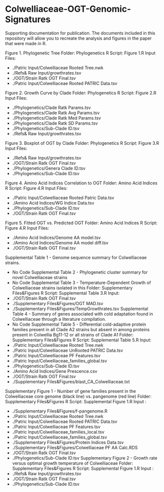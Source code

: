 # Colwelliaceae-OGT-Genomic-Signatures
Supporting documentation for publication. The documents included in this repository will allow you to recreate the analysis and figures in the paper that were made in R. 

Figure 1. Phylogenetic Tree
Folder: Phylogenetics
R Script: Figure 1.R
Input Files: 
-	./Patric Input/Colwelliaceae Rooted Tree.nwk
-	./Refs& Raw Input/growthrates.tsv
-	./OGT/Strain Ratk OGT Final.tsv
-	./Patric Input/Colwelliaceae Rooted PATRIC Data.tsv

Figure 2. Growth Curve by Clade
Folder: Phylogenetics
R Script: Figure 2.R
Input Files: 
-	./Phylogenetics/Clade Ratk Params.tsv
-	./Phylogenetics/Clade Ratk Avg Params.tsv
-	./Phylogenetics/Clade Ratk Med Params.tsv
-	./Phylogenetics/Clade Ratk SD Params.tsv
-	./Phylogenetics/Sub-Clade ID.tsv
-	./Refs& Raw Input/growthrates.tsv

Figure 3. Boxplot of OGT by Clade
Folder: Phylogenetics
R Script: Figure 3.R
Input Files: 
-	./Refs& Raw Input/growthrates.tsv
-	./OGT/Strain Ratk OGT Final.tsv
-	./Phylogenetics/Genera Clade ID.tsv
-	./Phylogenetics/Sub-Clade ID.tsv

Figure 4. Amino Acid Indices Correlation to OGT
Folder: Amino Acid Indices
R Script: Figure 4.R
Input Files: 
-	./Patric Input/Colwelliaceae Rooted Patric Data.tsv
-	./Amino Acid Indices/WG Indice Data.tsv
-	./Phylogenetics/Sub-Clade ID.tsv
-	./OGT/Strain Ratk OGT Final.tsv

Figure 5. Fitted OGT vs. Predicted OGT
Folder: Amino Acid Indices
R Script: Figure 4.R
Input Files: 
-	./Amino Acid Indices/Genome AA model.tsv
-	./Amino Acid Indices/Genome AA model diff.tsv
-	./OGT/Strain Ratk OGT Final.tsv

Supplemental Table 1 - Genome sequence summary for Colwelliaceae strains.
-	No Code
Supplemental Table 2 - Phylogenetic cluster summary for novel Colwelliaceae strains
-	No Code
Supplemental Table 3 - Temperature-Dependent Growth of Colwelliaceae strains isolated in this
Folder: Supplementary Files&Figures
R Script: Supplemental Table 3.R
Input: 
-	./OGT/Strain Ratk OGT Final.tsv
-	./Supplementary Files&Figures/OGT MAD.tsv
-	./Supplementary Files&Figures/TempGrowthrates.tsv
Supplemental Table 4 - Summary of genes associated with cold adaptation found in Colwelliaceae through a literature compilation.
-	No Code
Supplemental Table 5 - Differential cold-adaptive protein families present in all Clade A2 strains but absent in among proteins present in Colwellia Bg11-12 or all strains of Clade A1
Folder: Supplementary Files&Figures
R Script: Supplemental Table 5.R
Input: 
-	./Patric Input/Colwelliaceae Rooted Tree.nwk
-	./Patric Input/Colwelliaceae UnRooted PATRIC Data.tsv
-	./Patric Input/Colwelliaceae PF Features.tsv
-	./Patric Input/Colwelliaceae_families_global.tsv
-	./Phylogenetics/Sub-Clade ID.tsv
-	./Amino Acid Indices/Gene Prescence.csv
-	./OGT/Strain Ratk OGT Final.tsv
-	./Supplementary Files&Figures/blast_CA_Colwelliaceae.txt

Supplementary Figure 1 - Number of gene families present in the Colwelliaceae core genome (black line) vs. pangenome (red line)
Folder: Supplementary Files&Figures
R Script: Supplemental Figure 1.R
Input : 
-	./Supplementary Files&Figures/f-pangenome.R
-	./Patric Input/Colwelliaceae Rooted Tree.nwk
-	./Patric Input/Colwelliaceae Rooted PATRIC Data.tsv
-	./Patric Input/Colwelliaceae PF Features.tsv
-	./Patric Input/Colwelliaceae_families_local.tsv
-	./Patric Input/Colwelliaceae_families_global.tsv
-	./Supplementary Files&Figures/Protein Indices Data.tsv
-	./Supplementary Files&Figures/Colwelliaceae PF AA Calc.RDS
-	./OGT/Strain Ratk OGT Final.tsv
-	./Phylogenetics/Sub-Clade ID.tsv
Supplementary Figure 2 - Growth rate versus optimal growth temperature of Colwelliaceae
Folder: Supplementary Files&Figures
R Script: Supplemental Figure 1.R
Input : 
-	./Refs& Raw Input/growthrates.tsv
-	./OGT/Strain Ratk OGT Final.tsv
-	./Phylogenetics/Sub-Clade ID.tsv
